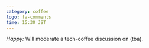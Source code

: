 ```yaml
---
category: coffee
logo: fa-comments
time: 15:30 JST
---
```


*Happy:*  Will moderate a tech-coffee discussion on (tba).
